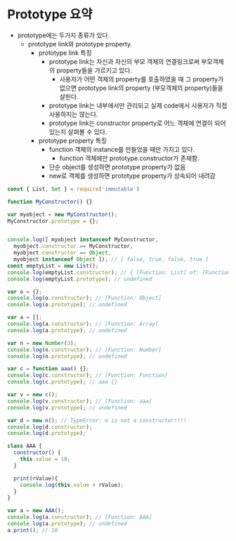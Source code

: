 # Prototype 요약
- prototype에는 두가지 종류가 있다.
  - prototype link와 prototype property.
    - prototype link 특징
      - prototype link는 자신과 자신의 부모 객체의 연결링크로써 부모객체의 property들을 가르키고 있다.
        - 사용자가 어떤 객체의 property를 호출하였을 때 그 property가 없으면 prototype link의 property (부모객체의 property)들을 살핀다.
      - prototype link는 내부에서만 관리되고 실제 code에서 사용자가 직접 사용하지는 않는다.
      - prototype link는 constructor property로 어느 객체에 연결이 되어있는지 살펴볼 수 있다.
    - prototype property 특징
      - function 객체의 instance를 만들었을 때만 가지고 있다.
        - function 객체에만 prototype.constructor가 존재함.
      - 단순 object를 생성하면 prototype property가 없음
      - new로 객체를 생성하면 prototype property가 상속되어 내려감

```javascript
const { List, Set } = require('immutable')

function MyConstructor() {}

var myobject = new MyConstructor();
MyConstructor.prototype = {};


console.log([ myobject instanceof MyConstructor,
  myobject.constructor == MyConstructor,
  myobject.constructor == Object,
  myobject instanceof Object ]); // [ false, true, false, true ]
const emptyList = new List();
console.log(emptyList.constructor); // { [Function: List] of: [Function], isList: [Function: isList] }
console.log(emptyList.prototype); // undefined

var o = {};
console.log(o.constructor); // [Function: Object]
console.log(o.prototype); // undefined

var a = [];
console.log(a.constructor); // [Function: Array]
console.log(a.prototype); // undefined

var n = new Number(3);
console.log(n.constructor); // [Function: Number]
console.log(n.prototype); // undefined

var c = function aaa() {};
console.log(c.constructor); // [Function: Function]
console.log(c.prototype); // aaa {}

var v = new c();
console.log(v.constructor); // [Function: aaa]
console.log(v.prototype); // undefined

var d = new n(); // TypeError: n is not a constructor!!!!
console.log(d.constructor);
console.log(d.prototype);

class AAA {
  constructor() {
    this.value = 10;
  }

  print(rValue){
    console.log(this.value + rValue);
  }
}

var a = new AAA();
console.log(a.constructor); // [Function: AAA]
console.log(a.prototype); // undefined
a.print(); // 10
```